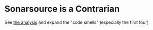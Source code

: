 # Sonarsource is a Contrarian

See [the analysis](https://sonarcloud.io/code?id=rhwood%3Asonarsource.is.a.contrarian&selected=rhwood%3Asonarsource.is.a.contrarian%3Asrc%2Ftest%2Fjava%2Fsonarsource%2Fis%2Fa%2Fcontrarian%2FComparableTest.java) and expand the "code smells" (especially the first four)
